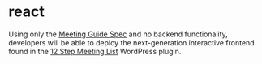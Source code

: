 # react

Using only the [Meeting Guide Spec](https://github.com/meeting-guide/spec) and no backend functionality, developers will be able to 
deploy the next-generation interactive frontend found in the [12 Step Meeting List](https://github.com/meeting-guide/12-step-meeting-list)
WordPress plugin.
